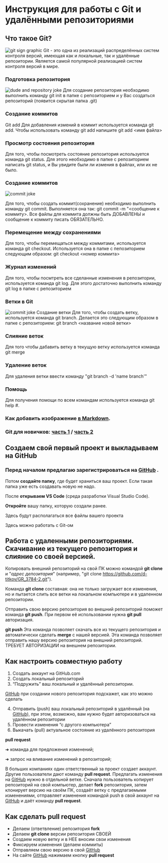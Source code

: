# Инструкция для работы с Git и удалёнными репозиториями
## Что такое Git?
![git sign graphic](https://thumb.tildacdn.com/tild6164-3230-4365-b063-656233323065/-/resize/549x/-/format/webp/12.jpg)
Git - это одна из реализаций распределённых систем контроля версий, имеющая как и локальные, так и удалённые репозитории. Является самой популярной реализацией систем контроля версий в мире.
### Подготовка репозитория
 ![dude and repository joke](https://www.meme-arsenal.com/memes/cf41b08a8850e1df84e23ecc0c7a2cbc.jpg)
Для создание репозитория необходимо выполнить команду git init в папке с репозиторием и у Вас создаться репозиторий (появится скрытая папка .git)

### Создание коммитов
Git add
Для добавления измений в коммит используется команда git add. Чтобы использовать команду git add напишите git add <имя файла>

### Просмотр состояния репозитория
Для того, чтобы посмотреть состояние репозитория используется команда git status. Для этого необходимо в папке с репозиторием написать git status, и Вы увидите были ли измения в файлах, или их не было.

### Создание коммитов
![commit joke](https://www.meme-arsenal.com/memes/21188d27676f478a2bf996a4d24c47f5.jpg)

Для того, чтобы создать коммит(сохранение) необходимо выполнить команду git commit. Выполняется она так: git commit -m "<сообщение к коммиту>. Все файлы для коммита должны быть ДОБАВЛЕНЫ и сообщение к коммиту писать ОБЯЗАТЕЛЬНО.

### Перемещение между сохранениями
Для того, чтобы перемещаться между коммитами, используется команда git checkout. Используется она в папке с пепозиторием следующим образом: git checkout <номер коммита>

### Журнал изменений
Для того, чтобы посмтреть все сделанные изменения в репозитории, используется команда git log. Для этого достаточно выполнить команду git log в папке с репозиторием

### Ветки в Git
![commit joke](https://pbs.twimg.com/media/EhGCa8VWkAIS8Mn?format=jpg&name=900x900)
Создание ветки
Для того, чтобы создать ветку, используется команда git branch. Делается это следующим образом в папке с репозиторием: git branch <название новой ветки>

### Слияние веток
Для того чтобы дабавить ветку в текущую ветку используется команда git merge

### Удаление веток
Для удаления ветки ввести команду "git branch -d 'name branch'"

### Помощь
Для получения помощи по всем командам используется команда git help #. 

### <p> Как добавить изображение <a href="https://denshub.com/ru/hugo-post-insert-image/">в Markdown</a>.
</p>

### <p> Git для новичков: <a href="https://habr.com/ru/post/541258/">часть 1</a> / <a href="https://habr.com/ru/post/542616/">часть 2</a>
</p>

## Создаем свой первый проект и выкладываем на GitHub

### Перед началом предлагаю зарегистрироваться на <a href="https://github.com">GitHub</a> .

Потом **создайте папку**, где будет храниться ваш проект. Если такая папка уже есть создавать новую не надо.

После **открываем VS Code** (среда разработки Visual Studio Code).

**Откройте** вашу папку, которую создали ранее.

Здесь будут располагаться все файлы вашего проекта

Здесь можно работать с Git-ом

## Работа с удаленными репозиториями. Скачивание из текущего репозитория и слияние со своей версией.

Копировать внешний репозиторий на свой ПК можно командой **git clone** и "*адрес депозитария*" (например, "git clone https://github.com/d-titkov/GR_3784-2.git").

Команда **git clone** составная: она не только загружает все изменения, но и пытается слить все ветки на локальном компьютере и в удаленном репозитории.

Отправить свою версию репозитория во внешний репозиторий поможет команда **git push**. При первом её использовании нужна **git pull** авторизация.

**git push** Эта команда позволяет скачать все 
из текущего репозитория и автоматически
сделать **merge** с нашей версией.
Эта команда позволяет отправить нашу
версию репозитория на внешний
репозиторий. ТРЕБУЕТ АВТОРИЗАЦИИ 
на внешнем репозитории.

## Как настроить совместную работу

1. Создать аккаунт на GitHub.com
2. Создать локальный репозиторий
3. “Подружить” ваш локальный и удалённый репозитории. 

 <a href="https://github.com">GitHub</a> при создании нового репозитория подскажет, как это можно сделать

4. Отправить (push) ваш локальный репозиторий в удалённый (на <a href="https://github.com">GitHub</a>), при этом, возможно, 
вам нужно будет авторизоваться на удалённом репозитории
5. Провести изменения “с другого компьютера”
6. Выкачать (pull) актуальное состояние из удалённого репозитория

**pull request**

➜ команда для предложения изменений;

➜ запрос на вливание изменений в репозиторий;

В больших компаниях один ответственный за проект создает аккаунт. Другие пользователи дают
команду **pull request**. Предлагать изменения на <a href="https://github.com">GitHub</a> нужно в отдельной ветке. Сначала
пользователь копирует репозиторий на свой компьютер, делает **fork** репозитория, затем
клонирует версию на своём ПК, создаёт ветку с предлагаемыми изменениями, отправляет
изменения командой push в свой аккаунт на <a href="https://github.com">GitHub</a> и даёт команду **pull request**. 

## Как сделать pull request
* Делаем   (ответвление) репозитория **fork**
* Делаем **git clone**   версии репозитория СВОЕЙ
* Создаем новую ветку и в НЕЕ вносим свои изменения
* Фиксируем изменения (делаем коммиты)
* Отправляем свою версию в свой <a href="https://github.com">GitHub</a>
* На сайте <a href="https://github.com">GitHub</a> нажимаем кнопку **pull request**